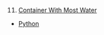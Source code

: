 11. [Container With Most Water](https://leetcode.com/problems/container-with-most-water/)
  - [Python](/all_leetcode/11.%20Container%20With%20Most%20Water.py)

